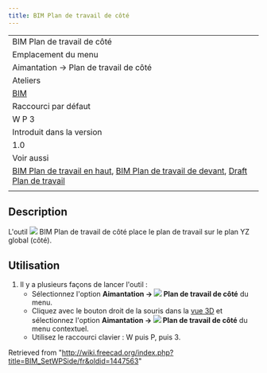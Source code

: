 ```yaml
---
title: BIM Plan de travail de côté
---
```

|  |
| --- |
| BIM Plan de travail de côté |
| Emplacement du menu |
| Aimantation → Plan de travail de côté |
| Ateliers |
| [BIM](/BIM_Workbench/fr "BIM Workbench/fr") |
| Raccourci par défaut |
| W P 3 |
| Introduit dans la version |
| 1.0 |
| Voir aussi |
| [BIM Plan de travail en haut](/BIM_SetWPTop/fr "BIM SetWPTop/fr"), [BIM Plan de travail de devant](/BIM_SetWPFront/fr "BIM SetWPFront/fr"), [Draft Plan de travail](/Draft_SelectPlane/fr "Draft SelectPlane/fr") |
|  |

## Description

L'outil ![](/images/BIM_SetWPSide.svg) BIM Plan de travail de côté place le plan de travail sur le plan YZ global (côté).

## Utilisation

1. Il y a plusieurs façons de lancer l'outil :
   * Sélectionnez l'option **Aimantation → ![](/images/BIM_SetWPSide.svg) Plan de travail de côté** du menu.
   * Cliquez avec le bouton droit de la souris dans la [vue 3D](/3D_view/fr "3D view/fr") et sélectionnez l'option **Aimantation → ![](/images/BIM_SetWPSide.svg) Plan de travail de côté** du menu contextuel.
   * Utilisez le raccourci clavier : W puis P, puis 3.

Retrieved from "<http://wiki.freecad.org/index.php?title=BIM_SetWPSide/fr&oldid=1447563>"